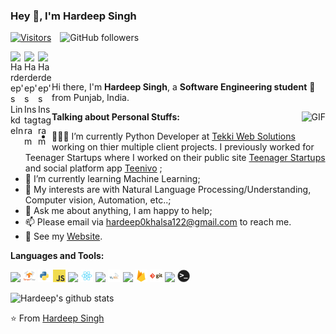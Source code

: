 ### Hey 👋, I'm Hardeep Singh

[![Visitors](https://visitor-badge.glitch.me/badge?page_id=hardeepsingh980.hardeepsingh980)](https://visitor-badge.glitch.me/badge?page_id=hardeepsingh980.hardeepsingh980)&emsp;![GitHub followers](https://img.shields.io/github/followers/hardeepsingh980?style=social)

<a href="https://www.linkedin.com/in/hardeep-singh-96573b173/">
  <img align="left" alt="Hardeep's LinkdeIn" width="22px" src="https://cdn.jsdelivr.net/npm/simple-icons@v3/icons/linkedin.svg" />
</a>
<a href="https://www.instagram.com/har_deep_sin_gh/">
  <img align="left" alt="Hardeep's Instagram" width="22px" src="https://cdn.jsdelivr.net/npm/simple-icons@v3/icons/instagram.svg" />
</a>
<a href="https://www.facebook.com/profile.php?id=100008478370645">
  <img align="left" alt="Hardeep's Instagram" width="22px" src="https://cdn.jsdelivr.net/npm/simple-icons@v3/icons/facebook.svg" />
</a>

<br />
<br />

Hi there, I'm **Hardeep Singh**, a **Software Engineering student** 🚀 from Punjab, India. 

  <img align="right" alt="GIF" src="https://i.pinimg.com/originals/e4/26/70/e426702edf874b181aced1e2fa5c6cde.gif" />

**Talking about Personal Stuffs:**

- 👨🏽‍💻 I’m currently Python Developer at [Tekki Web Solutions](https://tekkiwebsolutions.com/) working on thier multiple client projects. I previously worked for Teenager Startups where I worked on their public site [Teenager Startups](http://www.teenagerstartups.com/) and social platform app [Teenivo](https://teenivo.com/) ;
- 🌱 I’m currently learning Machine Learning; 
- 🤔 My interests are with Natural Language Processing/Understanding, Computer vision, Automation, etc..;
- 💬 Ask me about anything, I am happy to help;
- 📫 Please email via hardeep0khalsa122@gmail.com to reach me.
- 📝 See my [Website](https://hardeepsingh.herokuapp.com/).


**Languages and Tools:**  

<code><img height="20" src="https://cdn.worldvectorlogo.com/logos/flutter-logo.svg"></code>
<code><img height="20" src="https://raw.githubusercontent.com/github/explore/80688e429a7d4ef2fca1e82350fe8e3517d3494d/topics/tensorflow/tensorflow.png"></code>
<code><img height="20" src="https://raw.githubusercontent.com/github/explore/80688e429a7d4ef2fca1e82350fe8e3517d3494d/topics/python/python.png"></code>
<code><img height="20" src="https://raw.githubusercontent.com/github/explore/80688e429a7d4ef2fca1e82350fe8e3517d3494d/topics/javascript/javascript.png"></code>
<code><img height="20" src="https://www.djangoproject.com/m/img/logos/django-logo-negative.png"></code>
<code><img height="20" src="https://raw.githubusercontent.com/github/explore/80688e429a7d4ef2fca1e82350fe8e3517d3494d/topics/react/react.png"></code>
<code><img height="20" src="https://discoversdkcdn.azureedge.net/runtimecontent/companyfiles/6617/2328/thumbnail.png"></code>
<code><img height="20" src="https://raw.githubusercontent.com/github/explore/80688e429a7d4ef2fca1e82350fe8e3517d3494d/topics/mysql/mysql.png"></code>
<code><img height="20" src="https://upload.wikimedia.org/wikipedia/commons/thumb/9/93/Amazon_Web_Services_Logo.svg/1280px-Amazon_Web_Services_Logo.svg.png"></code>
<code><img height="20" src="https://raw.githubusercontent.com/github/explore/80688e429a7d4ef2fca1e82350fe8e3517d3494d/topics/firebase/firebase.png"></code>
<code><img height="20" src="https://raw.githubusercontent.com/github/explore/80688e429a7d4ef2fca1e82350fe8e3517d3494d/topics/git/git.png"></code>
<code><img height="20" src="https://dwglogo.com/wp-content/uploads/2018/03/Dart_logo.png"></code>
<code><img height="20" src="https://raw.githubusercontent.com/github/explore/80688e429a7d4ef2fca1e82350fe8e3517d3494d/topics/terminal/terminal.png"></code>

![Hardeep's github stats](https://github-readme-stats.anuraghazra1.vercel.app/api?username=hardeepsingh980&show_icons=true&title_color=fff&icon_color=fff&text_color=9f9f9f&bg_color=151515)

⭐️ From [Hardeep Singh](https://github.com/hardeepsingh980)
